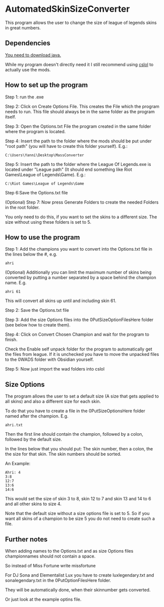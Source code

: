 # AutomatedSkinSizeConverter

This program allows the user to change the size of league of legends skins in great numbers.

## Dependencies

[You need to download java.](https://www.oracle.com/java/technologies/downloads)

While my program doesn't directly need it I still recommend using [cslol](https://github.com/LeagueToolkit/cslol-manager) to 
actually use the mods.

## How to set up the program

Step 1: run the .exe

Step 2: Click on Create Options File. This creates the File which the program needs to run. This file should always be in the same folder as the program itself.

Step 3: Open the Options.txt File the program created in the same folder where the program is located.

Step 4: Insert the path to the folder where the mods should be put under "root path" (you will have to create this folder yourself). E.g.:

`C:\Users\Yanni\Desktop\MassConverter`

Step 5: Insert the path to the folder where the League Of Legends.exe is located under "League path" (It should end something like Riot Games\League of Legends\Game). E.g.:

`C:\Riot Games\League of Legends\Game`

Step 6:Save the Options.txt file

(Optional) Step 7: Now press Generate Folders to create the needed Folders in the root folder.

You only need to do this, if you want to set the skins to a different size. The size without using these folders is set to 5.

## How to use the program

Step 1: Add the champions you want to convert into the Options.txt file in the lines below the #, e.g.

`ahri`

(Optional) Additionally you can limit the maximum number of skins being converted by putting a number separated by a space behind the champion name. E.g.

`ahri 61`

This will convert all skins up until and including skin 61.

Step 2: Save the Options.txt file

Step 3: Add the size Options files into the 0PutSizeOptionFilesHere folder (see below how to create them).

Step 4: Click on Convert Chosen Champion and wait for the program to finish.

Check the Enable self unpack folder for the program to automatically get the files from league. If it is unchecked you have to move the unpacked files to the 0WADS folder with Obsidian yourself.

Step 5: Now just import the wad folders into cslol

## Size Options

The program allows the user to set a default size (A size that gets applied to all skins) and also a different size for each skin.

To do that you have to create a file in the 0PutSizeOptionsHere folder named after the champion. E.g.

`ahri.txt`

Then the first line should contain the champion, followed by a colon, followed by the default size.

In the lines below that you should put: The skin number, then a colon, the the size for that skin. The skin numbers should be sorted. 

An Example:

```
Ahri: 4
3:8
12:7
13:6
14:6
```

This would set the size of skin 3 to 8, skin 12 to 7 and skin 13 and 14 to 6 and all other skins to size 4.

Note that the default size without a size options file is set to 5. So if you want all skins of a champion to be size 5 you do not need to create such a file.

## Further notes

When adding names to the Options.txt and as size Options files championnames should not contain a space.

So instead of Miss Fortune write missfortune

For DJ Sona and Elementalist Lux you have to create luxlegendary.txt and sonalegendary.txt in the 0PutOptionFilesHere folder.

They will be automatically done, when their skinnumber gets converted.

Or just look at the example optins file.
